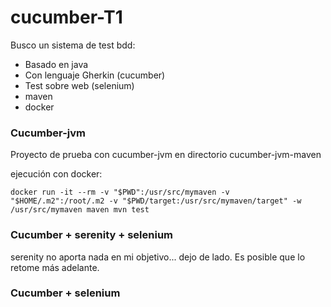 # cucumber-T1

Busco un sistema de test bdd:
* Basado en java
* Con lenguaje Gherkin (cucumber)
* Test sobre web (selenium)
* maven
* docker

### Cucumber-jvm

Proyecto de prueba con cucumber-jvm en directorio cucumber-jvm-maven

ejecución con docker:
```
docker run -it --rm -v "$PWD":/usr/src/mymaven -v "$HOME/.m2":/root/.m2 -v "$PWD/target:/usr/src/mymaven/target" -w /usr/src/mymaven maven mvn test
```

### Cucumber + serenity + selenium

serenity no aporta nada en mi objetivo... dejo de lado. Es posible que lo retome más adelante.

### Cucumber + selenium

